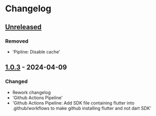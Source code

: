 # Changelog

## [Unreleased]

### Removed

- 'Pipline: Disable cache'

## [1.0.3] - 2024-04-09

### Changed

- Rework changelog
- 'Github Actions Pipeline'
- 'Github Actions Pipeline: Add SDK file containing flutter into .github/workflows to make github installing flutter and not dart SDK'

[Unreleased]: https://github.com/inlavigo/gg_periodic_timer/compare/1.0.3...HEAD
[1.0.3]: https://github.com/inlavigo/gg_periodic_timer/tag/%tag
